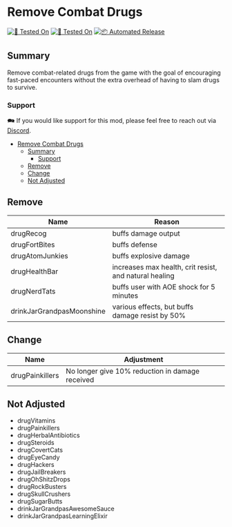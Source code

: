 # Remove Combat Drugs

[![🧪 Tested On](https://img.shields.io/badge/🧪%20Tested%20On-A21.2%20b30-blue.svg)](https://7daystodie.com/) [![🧪 Tested On](https://img.shields.io/badge/🧪%20Tested%20On-1.0%20b309-blue.svg)](https://7daystodie.com/) [![📦 Automated Release](https://github.com/jonathan-robertson/remove-combat-drugs/actions/workflows/release.yml/badge.svg)](https://github.com/jonathan-robertson/remove-combat-drugs/actions/workflows/release.yml)

## Summary

Remove combat-related drugs from the game with the goal of encouraging fast-paced encounters without the extra overhead of having to slam drugs to survive.

### Support

🗪 If you would like support for this mod, please feel free to reach out via [Discord](https://discord.gg/tRJHSB9Uk7).

- [Remove Combat Drugs](#remove-combat-drugs)
  - [Summary](#summary)
    - [Support](#support)
  - [Remove](#remove)
  - [Change](#change)
  - [Not Adjusted](#not-adjusted)

## Remove

Name | Reason
--- | ---
drugRecog | buffs damage output
drugFortBites | buffs defense
drugAtomJunkies | buffs explosive damage
drugHealthBar | increases max health, crit resist, and natural healing
drugNerdTats | buffs user with AOE shock for 5 minutes
drinkJarGrandpasMoonshine | various effects, but buffs damage resist by 50%

## Change

Name | Adjustment
--- | ---
drugPainkillers | No longer give 10% reduction in damage received

## Not Adjusted

- drugVitamins
- drugPainkillers
- drugHerbalAntibiotics
- drugSteroids
- drugCovertCats
- drugEyeCandy
- drugHackers
- drugJailBreakers
- drugOhShitzDrops
- drugRockBusters
- drugSkullCrushers
- drugSugarButts
- drinkJarGrandpasAwesomeSauce
- drinkJarGrandpasLearningElixir
